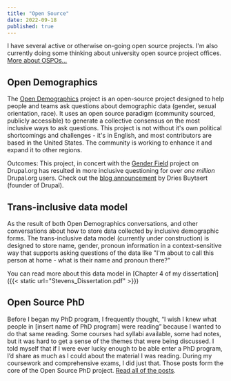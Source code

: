 ```yaml
---
title: "Open Source"
date: 2022-09-18
published: true
---
```


I have several active or otherwise on-going open source projects.  I'm also currently doing some thinking about university open source project offices.  [More about OSPOs...](/posts/ospos)

## Open Demographics
The [Open Demographics](https://github.com/drnikki/open-demographics) project is an open-source project designed to help people and teams ask questions about demographic data (gender, sexual orientation, race).  It uses an open source paradigm (community sourced, publicly accessible) to generate a collective consensus on the most inclusive ways to ask questions.  This project is not without it's own political shortcomings and challenges - it's in English, and most contributors are based in the United States.  The community is working to enhance it and expand it to other regions.

Outcomes: This project, in concert with the <a href="http://www.drupal.org/project/gender">Gender Field</a> project on Drupal.org has resulted in more inclusive questioning for over _one million_ Drupal.org users.  Check out the <a href="https://dri.es/offering-more-inclusive-user-demographic-forms">blog announcement</a> by Dries Buytaert (founder of Drupal).



## Trans-inclusive data model

As the result of both Open Demographics conversations, and other conversations about how to store data collected by inclusive demographic forms.  The trans-inclusive data model (currently under construction) is designed to store name, gender, pronoun information in a context-sensitive way that supports asking questions of the data like "I'm about to call this person at home - what is their name and pronoun there?"

You can read more about this data model in [Chapter 4 of my dissertation]({{< static url="Stevens_Dissertation.pdf" >}})




## Open Source PhD
Before I began my PhD program, I frequently thought, “I wish I knew what people in [insert name of PhD program] were reading” because I wanted to do that same reading. Some courses had syllabi available, some had notes, but it was hard to get a sense of the themes that were being discussed. I told myself that if I were ever lucky enough to be able enter a PhD program, I’d share as much as I could about the material I was reading.  During my coursework and comprehensive exams, I did just that.  Those posts form the core of the Open Source PhD project.  [Read all of the posts](/series/open-source-phd/).
